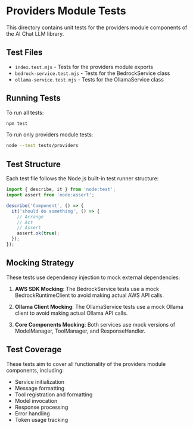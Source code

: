 # Providers Module Tests

This directory contains unit tests for the providers module components of the AI Chat LLM library.

## Test Files

- `index.test.mjs` - Tests for the providers module exports
- `bedrock-service.test.mjs` - Tests for the BedrockService class
- `ollama-service.test.mjs` - Tests for the OllamaService class

## Running Tests

To run all tests:

```bash
npm test
```

To run only providers module tests:

```bash
node --test tests/providers
```

## Test Structure

Each test file follows the Node.js built-in test runner structure:

```javascript
import { describe, it } from 'node:test';
import assert from 'node:assert';

describe('Component', () => {
  it('should do something', () => {
    // Arrange
    // Act
    // Assert
    assert.ok(true);
  });
});
```

## Mocking Strategy

These tests use dependency injection to mock external dependencies:

1. **AWS SDK Mocking**: The BedrockService tests use a mock BedrockRuntimeClient to avoid making actual AWS API calls.

2. **Ollama Client Mocking**: The OllamaService tests use a mock Ollama client to avoid making actual Ollama API calls.

3. **Core Components Mocking**: Both services use mock versions of ModelManager, ToolManager, and ResponseHandler.

## Test Coverage

These tests aim to cover all functionality of the providers module components, including:

- Service initialization
- Message formatting
- Tool registration and formatting
- Model invocation
- Response processing
- Error handling
- Token usage tracking
